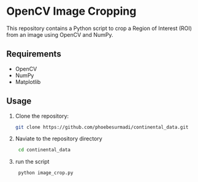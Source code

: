 # OpenCV Image Cropping

This repository contains a Python script to crop a Region of Interest (ROI) from an image using OpenCV and NumPy.

## Requirements

- OpenCV
- NumPy
- Matplotlib

## Usage

1. Clone the repository:
   ```bash
   git clone https://github.com/phoebesurmadi/continental_data.git
2. Naviate to the repository directory
   ```bash
    cd continental_data
4. run the script
   ```bash
    python image_crop.py


